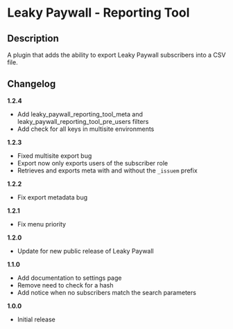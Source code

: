 # Leaky Paywall - Reporting Tool

## Description

A plugin that adds the ability to export Leaky Paywall subscribers into a CSV file.

## Changelog

**1.2.4**
* Add leaky_paywall_reporting_tool_meta and leaky_paywall_reporting_tool_pre_users filters	
* Add check for all keys in multisite environments

**1.2.3**
* Fixed multisite export bug
* Export now only exports users of the subscriber role
* Retrieves and exports meta with and without the `_issuem` prefix

**1.2.2**
* Fix export metadata bug

**1.2.1**
* Fix menu priority

**1.2.0**
* Update for new public release of Leaky Paywall

**1.1.0**
* Add documentation to settings page
* Remove need to check for a hash
* Add notice when no subscribers match the search parameters

**1.0.0**
* Initial release
